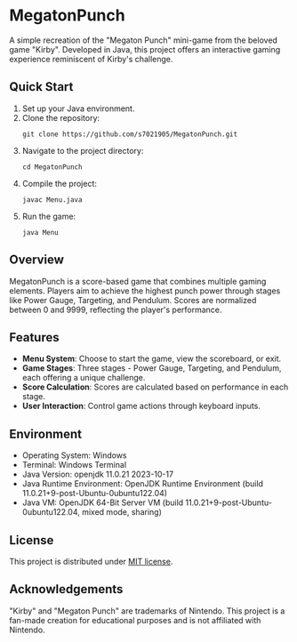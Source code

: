 # MegatonPunch

A simple recreation of the "Megaton Punch" mini-game from the beloved game "Kirby". Developed in Java, this project offers an interactive gaming experience reminiscent of Kirby's challenge.

## Quick Start
1. Set up your Java environment.
2. Clone the repository:
   ```shell
   git clone https://github.com/s7021905/MegatonPunch.git
   ```
3. Navigate to the project directory:
   ```shell
   cd MegatonPunch
   ```
4. Compile the project:
   ```shell
   javac Menu.java
   ```
5. Run the game:
   ```shell
   java Menu
   ```

## Overview
MegatonPunch is a score-based game that combines multiple gaming elements. Players aim to achieve the highest punch power through stages like Power Gauge, Targeting, and Pendulum. Scores are normalized between 0 and 9999, reflecting the player's performance.

## Features
- **Menu System**: Choose to start the game, view the scoreboard, or exit.
- **Game Stages**: Three stages - Power Gauge, Targeting, and Pendulum, each offering a unique challenge.
- **Score Calculation**: Scores are calculated based on performance in each stage.
- **User Interaction**: Control game actions through keyboard inputs.

## Environment
- Operating System: Windows
- Terminal: Windows Terminal
- Java Version: openjdk 11.0.21 2023-10-17
- Java Runtime Environment: OpenJDK Runtime Environment (build 11.0.21+9-post-Ubuntu-0ubuntu122.04)
- Java VM: OpenJDK 64-Bit Server VM (build 11.0.21+9-post-Ubuntu-0ubuntu122.04, mixed mode, sharing)

## License
This project is distributed under [MIT license](./LICENSE).

## Acknowledgements
"Kirby" and "Megaton Punch" are trademarks of Nintendo. This project is a fan-made creation for educational purposes and is not affiliated with Nintendo.
